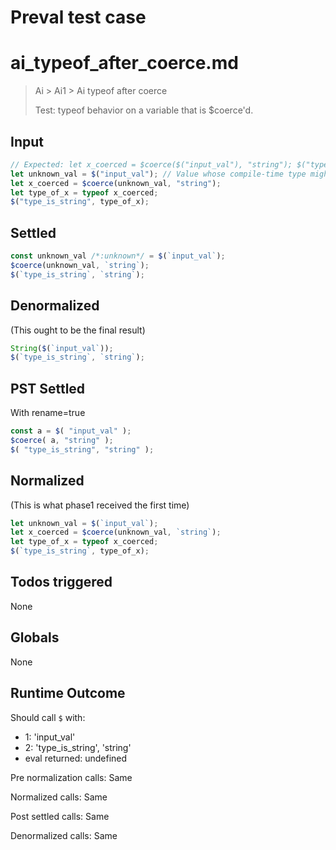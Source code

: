 # Preval test case

# ai_typeof_after_coerce.md

> Ai > Ai1 > Ai typeof after coerce
>
> Test: typeof behavior on a variable that is $coerce'd.

## Input

`````js filename=intro
// Expected: let x_coerced = $coerce($("input_val"), "string"); $("type_is_string", "string");
let unknown_val = $("input_val"); // Value whose compile-time type might be unknown to Preval initially
let x_coerced = $coerce(unknown_val, "string");
let type_of_x = typeof x_coerced;
$("type_is_string", type_of_x);
`````


## Settled


`````js filename=intro
const unknown_val /*:unknown*/ = $(`input_val`);
$coerce(unknown_val, `string`);
$(`type_is_string`, `string`);
`````


## Denormalized
(This ought to be the final result)

`````js filename=intro
String($(`input_val`));
$(`type_is_string`, `string`);
`````


## PST Settled
With rename=true

`````js filename=intro
const a = $( "input_val" );
$coerce( a, "string" );
$( "type_is_string", "string" );
`````


## Normalized
(This is what phase1 received the first time)

`````js filename=intro
let unknown_val = $(`input_val`);
let x_coerced = $coerce(unknown_val, `string`);
let type_of_x = typeof x_coerced;
$(`type_is_string`, type_of_x);
`````


## Todos triggered


None


## Globals


None


## Runtime Outcome


Should call `$` with:
 - 1: 'input_val'
 - 2: 'type_is_string', 'string'
 - eval returned: undefined

Pre normalization calls: Same

Normalized calls: Same

Post settled calls: Same

Denormalized calls: Same

